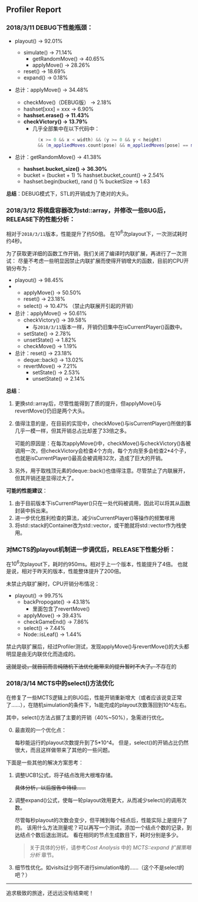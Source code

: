 ## Profiler Report


### 2018/3/11 DEBUG下性能瓶颈：
* playout() -> 92.01%
  * simulate() -> 71.14%
    * getRandomMove() -> 40.65%
	* applyMove() -> 28.26%
  * reset() -> 18.69%
  * expand() -> 0.18%

* 总计：applyMove() -> 34.48%
  * checkMove()（DEBUG版） -> 2.18%
  * hashset[xxx] = xxx -> 6.90%
  * **hashset.erase() -> 11.43%**
  * **checkVictory() -> 13.79%**
    * 几乎全部集中在以下代码中：
	  ```cpp
		(x >= 0 && x < width) && (y >= 0 && y < height) 
        && (m_appliedMoves.count(pose) && m_appliedMoves[pose] == m_curPlayer);
	  ```

* 总计：getRandomMove() -> 41.38%
  * **hashset.bucket_size() -> 36.30%**
  * bucket = (bucket + 1) % hashset.bucket_count() -> 2.54%
  * hashset.begin(bucket), rand () % bucketSize -> 1.63


**总结**：DEBUG模式下，STL的开销成为了绝对的大头。

### 2018/3/12 将棋盘容器改为std::array，并修改一些BUG后，RELEASE下的性能分析：

相对于`2018/3/11`版本，性能提升了约50倍。
在$10^6$次playout下，一次测试耗时约4秒。

为了获取更详细的函数工作开销，我们关闭了编译时内联扩展，再进行了一次测试：
尽量不考虑一些明显因禁止内联扩展而使得开销增大的函数，目前的CPU开销分布为：

* playout() -> 98.45%
* * applyMove() -> 50.50%
  * reset() -> 23.18%
  * select() -> 10.47% （禁止内联展开引起的开销）
* 总计：applyMove() -> 50.61%
  * checkVictory() -> 39.58%
    * 与`2018/3/11`版本一样，开销仍旧集中在isCurrentPlayer()函数中。
  * setState() -> 2.78%
  * unsetState() -> 1.82%
  * checkMove() -> 1.19%
* 总计：reset() -> 23.18%
  * deque::back() -> 13.02%
  * revertMove() -> 7.21%
    * setState() -> 2.53%
    * unsetState() -> 2.14%


**总结**：

1. 更换std::array后，尽管性能得到了质的提升，但applyMove()与revertMove()仍旧是两个大头。

2. 值得注意的是，在目前的实现中，checkMove()与isCurrentPlayer()所做的事几乎一模一样，但其开销总占比却差了33倍之多。

   可能的原因是：在每次applyMove()中，checkMove()与checkVictory()各被调用一次，但checkVictory会检查4个方向，每个方向至多会检查2*4个子，也就是isCurrentPlayer()最高会被调用32次，造成了巨大的开销。

3. 另外，用于取栈顶元素的deque::back()也值得注意。尽管禁止了内联展开，但其开销还是显得过大了。


**可能的性能建议**：

1. 由于目前版本下isCurrentPlayer()只在一处代码被调用，因此可以将其从函数封装中拆出来。
2. 进一步优化胜利检查的算法，减少isCurrentPlayer()等操作的频繁嗲用
3. 将std::stack的Container改为std::vector，或干脆就将std::vector作为栈使用。


### 对MCTS的playout机制进一步调优后，RELEASE下性能分析：

在$10^6$次playout下，耗时约950ms。相对于上一个版本，性能提升了4倍。
也就是说，相对于昨天的版本，性能整体提升了200倍。

未禁止内联扩展时，CPU开销分布情况：

* playout() -> 99.75%
  * backPropogate() -> 43.18%
    * 里面包含了revertMove()
  * applyMove() ->  39.43%
  * checkGameEnd() -> 7.86%
  * select() -> 7.44%
  * Node::isLeaf() -> 1.44%

禁止内联扩展后，经过Profiler测试，发现applyMove()与revertMove()的大头都明显是由无内联优化而造成的。

~~这就是说，就目前而言纯随机下法优化能带来的提升暂时不大了。~~不存在的

### 2018/3/14 MCTS中的select()方法优化

在修复了一些MCTS逻辑上的BUG后，性能开销重新增大（或者应该说变正常了……），在随机simulation的条件下，1s能完成的playout次数落回到10^4左右。

其中，select()方法占据了主要的开销（40%~50%），急需进行优化。

0. 最直观的一个优化点：

   每秒能运行的playout次数提升到了5*10^4。
   但是，select()的开销占比仍然很大，而且这样做带来了其他的一些问题。

下面是一些其他的解决方案思考：

1. 调整UCB1公式，将子结点改用大根堆存储。

   ~~具体分析，以后报告中待续……~~

2. 调整expand()公式，使每一轮playout效用更大，从而减少select()的调用次数。

   尽管每秒playout的次数会变少，但平摊到每个结点后，性能实际上是提升了的。
   该用什么方法测量呢？可以再写一个测试，添加一个结点个数的记录，到达结点个数后退出测试。
   看在相同的节点生成数目下，耗时分别是多少。

   > 关于具体的分析，请参考*Cost Analysis* 中的 *MCTS::expand 扩展策略分析* 章节。 

3. 细节性优化。如visits过少则不进行simulation啥的……（这个不是select的吧？）

---

追求极致的旅途，还远远没有结束呢！